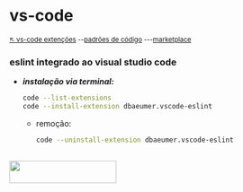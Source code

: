 # vs-code

<sub>[:arrow_upper_left: vs-code extenções](vsutils.md) --[padrões de código](../../../npm/padroescodigo/readme.md) ---[marketplace](https://marketplace.visualstudio.com/items?itemName=dbaeumer.vscode-eslint)<sub>

### eslint integrado ao visual studio code

- ***instalação via terminal:***
    ```bash
    code --list-extensions
    code --install-extension dbaeumer.vscode-eslint
    ```
    - remoção:
        ```bash
        code --uninstall-extension dbaeumer.vscode-eslint
        ```
<sup></sup>
---
<image src="../../../imgs/ide-vscode-plugin-eslint.png" height="40" width="190"/>